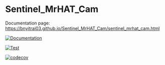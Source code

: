 # Sentinel_MrHAT_Cam

Documentation page: https://bnyitrai03.github.io/Sentinel_MrHAT_Cam/sentinel_mrhat_cam.html

[![Documentation](https://github.com/bnyitrai03/Sentinel_MrHAT_Cam/actions/workflows/documentation.yaml/badge.svg)](https://github.com/bnyitrai03/Sentinel_MrHAT_Cam/actions/workflows/documentation.yaml)

[![Test](https://github.com/bnyitrai03/Sentinel_MrHAT_Cam/actions/workflows/test.yaml/badge.svg)](https://github.com/bnyitrai03/Sentinel_MrHAT_Cam/actions/workflows/test.yaml)

[![codecov](https://codecov.io/gh/bnyitrai03/Sentinel_MrHAT_Cam/branch/main/graph/badge.svg)](https://codecov.io/gh/bnyitrai03/Sentinel_MrHAT_Cam)